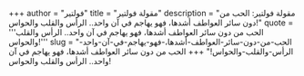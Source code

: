 +++
author = "فولتير"
title = "مقولة فولتير"
description = "مقولة فولتير: ‏الحب‬ من دون سائر العواطف أشدها، فهو يهاجم في آن واحد.. الرأس والقلب والحواس!"
quote = '''‏الحب‬ من دون سائر العواطف أشدها، فهو يهاجم في آن واحد.. الرأس والقلب والحواس!'''
slug = "‏الحب‬-من-دون-سائر-العواطف-أشدها،-فهو-يهاجم-في-آن-واحد-الرأس-والقلب-والحواس!"
+++
‏الحب‬ من دون سائر العواطف أشدها، فهو يهاجم في آن واحد.. الرأس والقلب والحواس!
